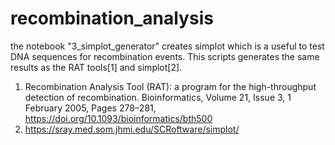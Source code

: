 # recombination_analysis

the notebook "3_simplot_generator" creates simplot which is a useful to test DNA sequences for recombination events. This scripts generates the same results as the RAT tools[1] and simplot[2].  


1. Recombination Analysis Tool (RAT): a program for the high-throughput detection of recombination. Bioinformatics, Volume 21, Issue 3, 1 February 2005, Pages 278–281, https://doi.org/10.1093/bioinformatics/bth500
2. https://sray.med.som.jhmi.edu/SCRoftware/simplot/ 
